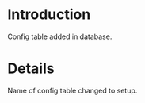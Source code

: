 # Introduction #

Config table added in database.

# Details #

Name of config table changed to setup.